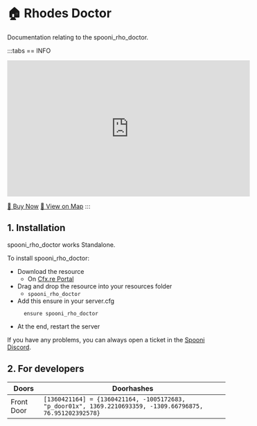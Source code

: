 # 🏠 Rhodes Doctor
Documentation relating to the spooni_rho_doctor.

:::tabs
== INFO
<iframe width="560" height="315" src="https://www.youtube.com/embed/ClTClTrNI0E?si=CnYShgu8vGSEfepU" frameborder="0" allow="accelerometer; autoplay; clipboard-write; encrypted-media; gyroscope; picture-in-picture; web-share" referrerpolicy="strict-origin-when-cross-origin" allowfullscreen></iframe>

<a href="https://spooni-mapping.tebex.io/package/6617641" class="button-buy">🛒 Buy Now</a>
<a href="https://spooni.de/rdr2/?m=house15" class="button-map">📍 View on Map</a>
:::

## 1. Installation
spooni_rho_doctor works Standalone.  

To install spooni_rho_doctor:
- Download the resource
  - On [Cfx.re Portal](https://portal.cfx.re/)
- Drag and drop the resource into your resources folder
  - `spooni_rho_doctor`
- Add this ensure in your server.cfg
  ```
    ensure spooni_rho_doctor
  ```
- At the end, restart the server

If you have any problems, you can always open a ticket in the [Spooni Discord](https://discord.gg/spooni).

## 2. For developers
| Doors                     | Doorhashes
|---------------------------|----------------------------------------------------------------------------------|
| Front Door                | `[1360421164] = {1360421164, -1005172683, "p_door01x", 1369.2210693359, -1309.66796875, 76.951202392578}`

